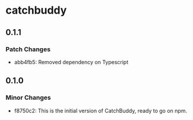 # catchbuddy

## 0.1.1

### Patch Changes

- abb4fb5: Removed dependency on Typescript

## 0.1.0

### Minor Changes

- f8750c2: This is the initial version of CatchBuddy, ready to go on npm.
